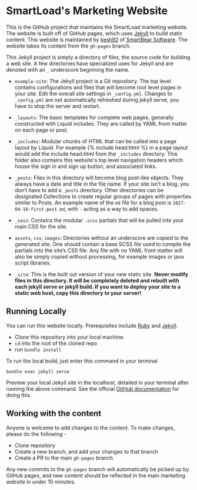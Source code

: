 # SmartLoad's Marketing Website

This is the GitHub project that maintains the SmartLoad marketing website. The website is built off of GitHub pages, which uses [Jekyll](https://jekyllrb.com/) to build static content. This website is maintained by [kesh92](https://github.com/kesh92) of [SmartBear Software](https://smartbear.com). The website takes its content from the `gh-pages` branch.

This Jekyll project is simply a directory of files, the source code for building a web site. A few directories have specialized uses for Jekyll and are denoted with an `_` underscore beginning the name.

- `example-site`: The Jekyll project is a Git repository. The top level contains configurations and files that will become root level pages in your site. Edit the overall site settings in `_config.yml`. Changes to `_config.yml` are not automatically refreshed during jekyll serve, you have to stop the server and restart.

- `_layouts`: The basic templates for complete web pages, generally constructed with Liquid includes. They are called by YAML front matter on each page or post.

- `_includes`: Modular chunks of HTML that can be called into a page layout by Liquid. For example {% include head.html %} in a page layout would add the include head.html from the `_includes` directory. This folder also contains this website's top level navigation headers which house the sign in and sign up button, and associated links.

- `_posts`: Files in this directory will become blog post-like objects. They always have a date and title in the file name. If your site isn’t a blog, you don’t have to add a `_posts` directory. Other directories can be designated Collections to create regular groups of pages with properties similar to Posts. An example name of the `md` file for a blog post is `2017-04-18-first-post.md`, with `-` acting as a way to add spaces.

- `_sass`: Contains the modular `.scss` partials that will be pulled into your main CSS for the site.

- `assets`, `css`, `images`: Directories without an underscore are copied to the generated site. One should contain a base SCSS file used to compile the partials into the site’s CSS file. Any file with no YAML front matter will also be simply copied without processing, for example images or java script libraries.

- `_site`: This is the built out version of your new static site. **Never modify files in this directory. It will be completely deleted and rebuilt with each jekyll serve or jekyll build. If you want to deploy your site to a static web host, copy this directory to your server!**

## Running Locally
You can run this website locally. Prerequisites include [Ruby](https://www.ruby-lang.org/en/documentation/installation/) and [Jekyll](https://jekyllrb.com/docs/installation/).

- Clone this repository into your local machine.
- `cd` into the root of the cloned repo
- run `bundle install`

To run the local build, just enter this command in your terminal
```
bundle exec jekyll serve
```

Preview your local Jekyll site in the localhost, detailed in your terminal after running the above command. See the official [GitHub documentation](https://help.github.com/articles/setting-up-your-github-pages-site-locally-with-jekyll/) for doing this.


## Working with the content
Anyone is welcome to add changes to the content. To make changes, please do the following -

- Clone repository
- Create a new branch, and add your changes to that branch
- Create a PR to the main `gh-pages` branch

Any new commits to the `gh-pages` branch will automatically be picked up by GitHub pages, and new content should be reflected in the main marketing website in under 10 minutes.
